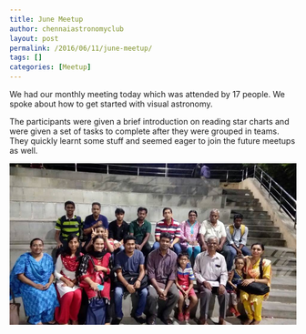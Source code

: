 ```yaml
---
title: June Meetup
author: chennaiastronomyclub
layout: post
permalink: /2016/06/11/june-meetup/
tags: []
categories: [Meetup]
---
```


We had our monthly meeting today which was attended by 17 people. We spoke about how to get started with visual astronomy.

The participants were given a brief introduction on reading star charts and were given a set of tasks to complete after
they were grouped in teams. They quickly learnt some stuff and seemed eager to join the future meetups as well.


![The group](/img/2016JuneMeetup.jpg)